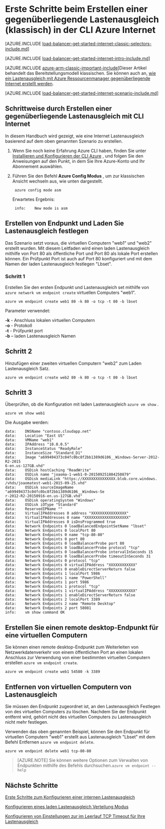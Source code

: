 <properties
   pageTitle="Erste Schritte beim Erstellen eines Internet gegenüberliegende Lastenausgleich im Modell zur klassischen Bereitstellung mithilfe der CLI Azure | Microsoft Azure"
   description="Informationen Sie zum Erstellen einer gegenüberliegende Lastenausgleich im Modell zur klassischen Bereitstellung mithilfe der CLI Azure Internet"
   services="load-balancer"
   documentationCenter="na"
   authors="sdwheeler"
   manager="carmonm"
   editor=""
   tags="azure-service-management"
/>
<tags
   ms.service="load-balancer"
   ms.devlang="na"
   ms.topic="get-started-article"
   ms.tgt_pltfrm="na"
   ms.workload="infrastructure-services"
   ms.date="02/09/2016"
   ms.author="sewhee" />

# <a name="get-started-creating-an-internet-facing-load-balancer-classic-in-the-azure-cli"></a>Erste Schritte beim Erstellen einer gegenüberliegende Lastenausgleich (klassisch) in der CLI Azure Internet

[AZURE.INCLUDE [load-balancer-get-started-internet-classic-selectors-include.md](../../includes/load-balancer-get-started-internet-classic-selectors-include.md)]

[AZURE.INCLUDE [load-balancer-get-started-internet-intro-include.md](../../includes/load-balancer-get-started-internet-intro-include.md)]

[AZURE.INCLUDE [azure-arm-classic-important-include](../../includes/azure-arm-classic-important-include.md)]Dieser Artikel behandelt das Bereitstellungsmodell klassischen. Sie können auch an, [wie ein Lastenausgleich mit Azure Ressourcenmanager gegenüberliegende Internet erstellt werden](load-balancer-get-started-internet-arm-ps.md).

[AZURE.INCLUDE [load-balancer-get-started-internet-scenario-include.md](../../includes/load-balancer-get-started-internet-scenario-include.md)]


## <a name="step-by-step-creating-an-internet-facing-load-balancer-using-cli"></a>Schrittweise durch Erstellen einer gegenüberliegende Lastenausgleich mit CLI Internet

In diesem Handbuch wird gezeigt, wie eine Internet Lastenausgleich basierend auf dem oben genannten Szenario zu erstellen.

1. Wenn Sie noch keine Erfahrung Azure CLI haben, finden Sie unter [Installieren und Konfigurieren der CLI Azure](../../articles/xplat-cli-install.md) , und folgen Sie den Anweisungen auf den Punkt, in dem Sie Ihre Azure-Konto und Ihr Abonnement auswählen.

2. Führen Sie den Befehl **Azure Config Modus** , um zur klassischen Ansicht wechseln aus, wie unten dargestellt.

        azure config mode asm

    Erwartetes Ergebnis:

        info:    New mode is asm


## <a name="create-endpoint-and-load-balancer-set"></a>Erstellen von Endpunkt und Laden Sie Lastenausgleich festlegen

Das Szenario setzt voraus, die virtuellen Computern "web1" und "web2" erstellt wurden.
Mit diesem Leitfaden wird einen laden Lastenausgleich mithilfe von Port 80 als öffentliche Port und Port 80 als lokale Port erstellen können. Ein Prüfpunkt Port ist auch auf Port 80 konfiguriert und mit dem Namen der laden Lastenausgleich festlegen "Lbset".


### <a name="step-1"></a>Schritt 1

Erstellen Sie den ersten Endpunkt und Lastenausgleich set mithilfe von `azure network vm endpoint create` virtuellen Computers "web1".

    azure vm endpoint create web1 80 -k 80 -o tcp -t 80 -b lbset

Parameter verwendet:

**-k** - Anschluss lokalen virtuellen Computern<br>
**-o** - Protokoll<BR>
**-t** - Prüfpunkt port<BR>
**-b** – laden Lastenausgleich Namen<BR>

## <a name="step-2"></a>Schritt 2

Hinzufügen einer zweiten virtuellen Computern "web2" zum Laden Lastenausgleich Satz.

    azure vm endpoint create web2 80 -k 80 -o tcp -t 80 -b lbset

## <a name="step-3"></a>Schritt 3

Überprüfen, ob die Konfiguration mit laden Lastenausgleich `azure vm show` .

    azure vm show web1

Die Ausgabe werden:

    data:    DNSName "contoso.cloudapp.net"
    data:    Location "East US"
    data:    VMName "web1"
    data:    IPAddress "10.0.0.5"
    data:    InstanceStatus "ReadyRole"
    data:    InstanceSize "Standard_D1"
    data:    Image "a699494373c04fc0bc8f2bb1389d6106__Windows-Server-2012-R2-2015
    6-en.us-127GB.vhd"
    data:    OSDisk hostCaching "ReadWrite"
    data:    OSDisk name "joaoma-1-web1-0-201509251804250879"
    data:    OSDisk mediaLink "https://XXXXXXXXXXXXXXX.blob.core.windows.
    /vhds/joaomatest-web1-2015-09-25.vhd"
    data:    OSDisk sourceImageName "a699494373c04fc0bc8f2bb1389d6106__Windows-Se
    r-2012-R2-20150916-en.us-127GB.vhd"
    data:    OSDisk operatingSystem "Windows"
    data:    OSDisk iOType "Standard"
    data:    ReservedIPName ""
    data:    VirtualIPAddresses 0 address "XXXXXXXXXXXXXXXX"
    data:    VirtualIPAddresses 0 name "XXXXXXXXXXXXXXXXXXXX"
    data:    VirtualIPAddresses 0 isDnsProgrammed true
    data:    Network Endpoints 0 loadBalancedEndpointSetName "lbset"
    data:    Network Endpoints 0 localPort 80
    data:    Network Endpoints 0 name "tcp-80-80"
    data:    Network Endpoints 0 port 80
    data:    Network Endpoints 0 loadBalancerProbe port 80
    data:    Network Endpoints 0 loadBalancerProbe protocol "tcp"
    data:    Network Endpoints 0 loadBalancerProbe intervalInSeconds 15
    data:    Network Endpoints 0 loadBalancerProbe timeoutInSeconds 31
    data:    Network Endpoints 0 protocol "tcp"
    data:    Network Endpoints 0 virtualIPAddress "XXXXXXXXXXXX"
    data:    Network Endpoints 0 enableDirectServerReturn false
    data:    Network Endpoints 1 localPort 5986
    data:    Network Endpoints 1 name "PowerShell"
    data:    Network Endpoints 1 port 5986
    data:    Network Endpoints 1 protocol "tcp"
    data:    Network Endpoints 1 virtualIPAddress "XXXXXXXXXXXX"
    data:    Network Endpoints 1 enableDirectServerReturn false
    data:    Network Endpoints 2 localPort 3389
    data:    Network Endpoints 2 name "Remote Desktop"
    data:    Network Endpoints 2 port 58081
    info:    vm show command OK

## <a name="create-a-remote-desktop-endpoint-for-a-virtual-machine"></a>Erstellen Sie einen remote desktop-Endpunkt für eine virtuellen Computern

Sie können einen remote desktop-Endpunkt zum Weiterleiten von Netzwerkdatenverkehr von einem öffentlichen Port an einen lokalen Anschluss zur Verwendung von einer bestimmten virtuellen Computern erstellen `azure vm endpoint create`.

    azure vm endpoint create web1 54580 -k 3389


## <a name="remove-virtual-machine-from-load-balancer"></a>Entfernen von virtuellen Computern von Lastenausgleich

Sie müssen den Endpunkt zugeordnet ist, an den Lastenausgleich Festlegen von des virtuellen Computers zu löschen. Nachdem Sie der Endpunkt entfernt wird, gehört nicht des virtuellen Computers zu Lastenausgleich nicht mehr festlegen.

 Verwenden das oben genannten Beispiel, können Sie den Endpunkt für virtuellen Computern "web1" erstellt aus Lastenausgleich "Lbset" mit dem Befehl Entfernen `azure vm endpoint delete`.

    azure vm endpoint delete web1 tcp-80-80


>[AZURE.NOTE] Sie können weitere Optionen zum Verwalten von Endpunkten mithilfe des Befehls durchsuchen.`azure vm endpoint --help`


## <a name="next-steps"></a>Nächste Schritte

[Erste Schritte zum Konfigurieren einer internen Lastenausgleich](load-balancer-get-started-ilb-arm-ps.md)

[Konfigurieren eines laden Lastenausgleich Verteilung Modus](load-balancer-distribution-mode.md)

[Konfigurieren von Einstellungen zur im Leerlauf TCP Timeout für Ihre Lastenausgleich](load-balancer-tcp-idle-timeout.md)

